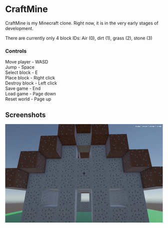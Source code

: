 # CraftMine
CraftMine is my Minecraft clone. Right now, it is in the very early stages of development.

There are currently only 4 block IDs: Air (0), dirt (1), grass (2), stone (3)
### Controls
Move player - WASD
<br>
Jump - Space
<br>
Select block - E
<br>
Place block - Right click
<br>
Destroy block - Left click
<br>
Save game - End
<br>
Load game - Page down
<br>
Reset world - Page up

## Screenshots
![A bad house I built](https://raw.githubusercontent.com/MISTERPUG51/CraftMine/refs/heads/main/house-screenshot.png)
